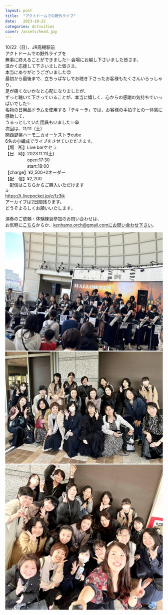 ```yaml
---
layout: post
title:  "アクトドームでの野外ライブ"
date:   2023-10-22 
categories: Activities
cover: /assets/head.jpg
---
```

  
10/22（日）、JR高槻駅前  
アクトドームでの野外ライブを  
無事に終えることができました✨ 
会場にお越し下さいました皆さま、  
温かく応援して下さいました皆さま、  
本当にありがとうございました😊  
最初から最後まで、立ちっぱなしでお聴き下さったお客様もたくさんいらっしゃり、  
足が痛くないかなと心配になりましたが、  
ずっと聴いて下さっていることが、本当に嬉しく、心からの感謝の気持ちでいっぱいでした✨  
名物の日用品ドラムを使用する「テキーラ」では、お客様の手拍子との一体感に感動して、  
うるっとしていた団員もいました✨😭  
次回は、11/11（土）  
関西鍵盤ハーモニカオーケストラcube  
6名の小編成でライブをさせていただきます。  
【場　所】Live barケセラ  
【日　時】2023.11.11(土)  
　　　　　open:17:30  
　　　　　start:18:00  
【charge】¥2,500+2オーダー  
【配　信】¥2,200  
　配信はこちらからご購入いただけます  
↓  
https://t.livepocket.jp/e/fz3ik  
アーカイブは2日間残ります。  
どうぞよろしくお願いいたします｡  

演奏のご依頼・体験練習参加のお問い合わせは、  
お気軽に[こちら](https://docs.google.com/forms/d/e/1FAIpQLSeOdIlDB3uChvhrr9F543WjyJz2orR1FHCYdYVnwKcQU6wVcg/viewform)からか、kenhamo.orch@gmail.comにお問い合わせ下さい。
 
<img border="0" src="/assets/20231022-1.jpg">      
<img border="0" src="/assets/20231022-2.jpg">   
<img border="0" src="/assets/20231022-3.jpg">   